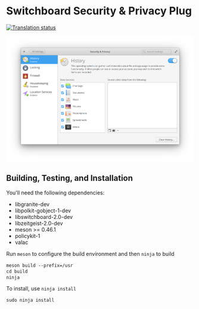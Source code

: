 # Switchboard Security & Privacy Plug
[![Translation status](https://l10n.elementary.io/widgets/switchboard/switchboard-plug-security-privacy/svg-badge.svg)](https://l10n.elementary.io/projects/switchboard/switchboard-plug-security-privacy/?utm_source=widget)

![screenshot](data/screenshot.png?raw=true)

## Building, Testing, and Installation

You'll need the following dependencies:
* libgranite-dev
* libpolkit-gobject-1-dev
* libswitchboard-2.0-dev
* libzeitgeist-2.0-dev
* meson >= 0.46.1
* policykit-1
* valac

Run `meson` to configure the build environment and then `ninja` to build

    meson build --prefix=/usr
    cd build
    ninja

To install, use `ninja install`

    sudo ninja install
